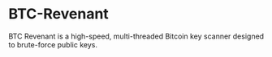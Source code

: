 # BTC-Revenant
BTC Revenant is a high-speed, multi-threaded Bitcoin key scanner designed to brute-force public keys.
